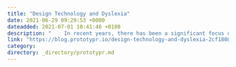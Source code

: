 ```yaml
---
title: "Design Technology and Dyslexia"
date: 2021-06-29 09:29:53 +0000
dateadded: 2021-07-01 10:41:46 +0100
description: "    In recent years, there has been a significant focus on accessibility in the design community, which is a massive step in the right…  Continue reading on Prototypr »  "
link: "https://blog.prototypr.io/design-technology-and-dyslexia-2cf1808606de?source=rss----eb297ea1161a---4"
category:
directory: _directory/prototypr.md
---
```

